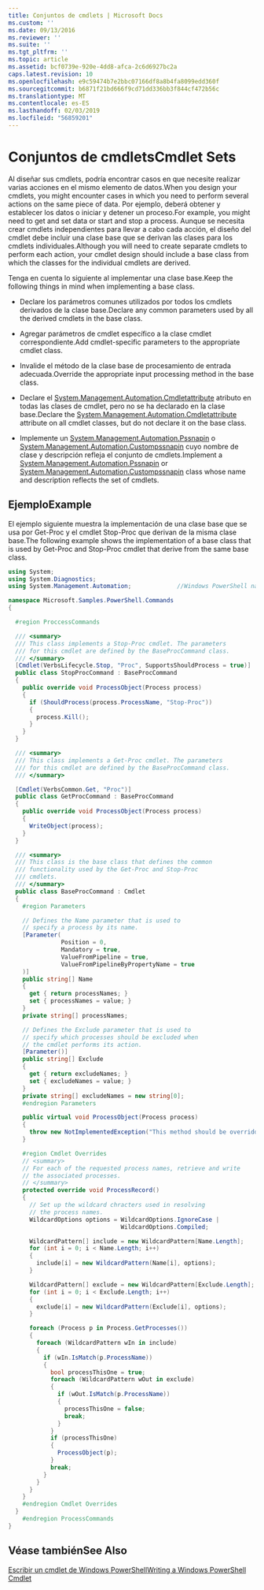 ```yaml
---
title: Conjuntos de cmdlets | Microsoft Docs
ms.custom: ''
ms.date: 09/13/2016
ms.reviewer: ''
ms.suite: ''
ms.tgt_pltfrm: ''
ms.topic: article
ms.assetid: bcf0739e-920e-4dd8-afca-2c6d6927bc2a
caps.latest.revision: 10
ms.openlocfilehash: e9c59474b7e2bbc07166df8a8b4fa8099edd360f
ms.sourcegitcommit: b6871f21bd666f9cd71dd336bb3f844cf472b56c
ms.translationtype: MT
ms.contentlocale: es-ES
ms.lasthandoff: 02/03/2019
ms.locfileid: "56859201"
---
```

# <a name="cmdlet-sets"></a><span data-ttu-id="90ab0-102">Conjuntos de cmdlets</span><span class="sxs-lookup"><span data-stu-id="90ab0-102">Cmdlet Sets</span></span>

<span data-ttu-id="90ab0-103">Al diseñar sus cmdlets, podría encontrar casos en que necesite realizar varias acciones en el mismo elemento de datos.</span><span class="sxs-lookup"><span data-stu-id="90ab0-103">When you design your cmdlets, you might encounter cases in which you need to perform several actions on the same piece of data.</span></span> <span data-ttu-id="90ab0-104">Por ejemplo, deberá obtener y establecer los datos o iniciar y detener un proceso.</span><span class="sxs-lookup"><span data-stu-id="90ab0-104">For example, you might need to get and set data or start and stop a process.</span></span> <span data-ttu-id="90ab0-105">Aunque se necesita crear cmdlets independientes para llevar a cabo cada acción, el diseño del cmdlet debe incluir una clase base que se derivan las clases para los cmdlets individuales.</span><span class="sxs-lookup"><span data-stu-id="90ab0-105">Although you will need to create separate cmdlets to perform each action, your cmdlet design should include a base class from which the classes for the individual cmdlets are derived.</span></span>

<span data-ttu-id="90ab0-106">Tenga en cuenta lo siguiente al implementar una clase base.</span><span class="sxs-lookup"><span data-stu-id="90ab0-106">Keep the following things in mind when implementing a base class.</span></span>

- <span data-ttu-id="90ab0-107">Declare los parámetros comunes utilizados por todos los cmdlets derivados de la clase base.</span><span class="sxs-lookup"><span data-stu-id="90ab0-107">Declare any common parameters used by all the derived cmdlets in the base class.</span></span>

- <span data-ttu-id="90ab0-108">Agregar parámetros de cmdlet específico a la clase cmdlet correspondiente.</span><span class="sxs-lookup"><span data-stu-id="90ab0-108">Add cmdlet-specific parameters to the appropriate cmdlet class.</span></span>

- <span data-ttu-id="90ab0-109">Invalide el método de la clase base de procesamiento de entrada adecuada.</span><span class="sxs-lookup"><span data-stu-id="90ab0-109">Override the appropriate input processing method in the base class.</span></span>

- <span data-ttu-id="90ab0-110">Declare el [System.Management.Automation.Cmdletattribute](/dotnet/api/System.Management.Automation.CmdletAttribute) atributo en todas las clases de cmdlet, pero no se ha declarado en la clase base.</span><span class="sxs-lookup"><span data-stu-id="90ab0-110">Declare the [System.Management.Automation.Cmdletattribute](/dotnet/api/System.Management.Automation.CmdletAttribute) attribute on all cmdlet classes, but do not declare it on the base class.</span></span>

- <span data-ttu-id="90ab0-111">Implemente un [System.Management.Automation.Pssnapin](/dotnet/api/System.Management.Automation.PSSnapIn) o [System.Management.Automation.Custompssnapin](/dotnet/api/System.Management.Automation.CustomPSSnapIn) cuyo nombre de clase y descripción refleja el conjunto de cmdlets.</span><span class="sxs-lookup"><span data-stu-id="90ab0-111">Implement a [System.Management.Automation.Pssnapin](/dotnet/api/System.Management.Automation.PSSnapIn) or [System.Management.Automation.Custompssnapin](/dotnet/api/System.Management.Automation.CustomPSSnapIn) class whose name and description reflects the set of cmdlets.</span></span>

## <a name="example"></a><span data-ttu-id="90ab0-112">Ejemplo</span><span class="sxs-lookup"><span data-stu-id="90ab0-112">Example</span></span>

<span data-ttu-id="90ab0-113">El ejemplo siguiente muestra la implementación de una clase base que se usa por Get-Proc y el cmdlet Stop-Proc que derivan de la misma clase base.</span><span class="sxs-lookup"><span data-stu-id="90ab0-113">The following example shows the implementation of a base class that is used by Get-Proc and Stop-Proc cmdlet that derive from the same base class.</span></span>

```csharp
using System;
using System.Diagnostics;
using System.Management.Automation;             //Windows PowerShell namespace.

namespace Microsoft.Samples.PowerShell.Commands
{

  #region ProccessCommands

  /// <summary>
  /// This class implements a Stop-Proc cmdlet. The parameters
  /// for this cmdlet are defined by the BaseProcCommand class.
  /// </summary>
  [Cmdlet(VerbsLifecycle.Stop, "Proc", SupportsShouldProcess = true)]
  public class StopProcCommand : BaseProcCommand
  {
    public override void ProcessObject(Process process)
    {
      if (ShouldProcess(process.ProcessName, "Stop-Proc"))
      {
        process.Kill();
      }
    }
  }

  /// <summary>
  /// This class implements a Get-Proc cmdlet. The parameters
  /// for this cmdlet are defined by the BaseProcCommand class.
  /// </summary>

  [Cmdlet(VerbsCommon.Get, "Proc")]
  public class GetProcCommand : BaseProcCommand
  {
    public override void ProcessObject(Process process)
    {
      WriteObject(process);
    }
  }

  /// <summary>
  /// This class is the base class that defines the common
  /// functionality used by the Get-Proc and Stop-Proc
  /// cmdlets.
  /// </summary>
  public class BaseProcCommand : Cmdlet
  {
    #region Parameters

    // Defines the Name parameter that is used to
    // specify a process by its name.
    [Parameter(
               Position = 0,
               Mandatory = true,
               ValueFromPipeline = true,
               ValueFromPipelineByPropertyName = true
    )]
    public string[] Name
    {
      get { return processNames; }
      set { processNames = value; }
    }
    private string[] processNames;

    // Defines the Exclude parameter that is used to
    // specify which processes should be excluded when
    // the cmdlet performs its action.
    [Parameter()]
    public string[] Exclude
    {
      get { return excludeNames; }
      set { excludeNames = value; }
    }
    private string[] excludeNames = new string[0];
    #endregion Parameters

    public virtual void ProcessObject(Process process)
    {
      throw new NotImplementedException("This method should be overridden.");
    }

    #region Cmdlet Overrides
    // <summary>
    // For each of the requested process names, retrieve and write
    // the associated processes.
    // </summary>
    protected override void ProcessRecord()
    {
      // Set up the wildcard chracters used in resolving
      // the process names.
      WildcardOptions options = WildcardOptions.IgnoreCase |
                                WildcardOptions.Compiled;

      WildcardPattern[] include = new WildcardPattern[Name.Length];
      for (int i = 0; i < Name.Length; i++)
      {
        include[i] = new WildcardPattern(Name[i], options);
      }

      WildcardPattern[] exclude = new WildcardPattern[Exclude.Length];
      for (int i = 0; i < Exclude.Length; i++)
      {
        exclude[i] = new WildcardPattern(Exclude[i], options);
      }

      foreach (Process p in Process.GetProcesses())
      {
        foreach (WildcardPattern wIn in include)
        {
          if (wIn.IsMatch(p.ProcessName))
          {
            bool processThisOne = true;
            foreach (WildcardPattern wOut in exclude)
            {
              if (wOut.IsMatch(p.ProcessName))
              {
                processThisOne = false;
                break;
              }
            }
            if (processThisOne)
            {
              ProcessObject(p);
            }
            break;
          }
        }
      }
    }
    #endregion Cmdlet Overrides
  }
    #endregion ProcessCommands
}
```

## <a name="see-also"></a><span data-ttu-id="90ab0-114">Véase también</span><span class="sxs-lookup"><span data-stu-id="90ab0-114">See Also</span></span>

[<span data-ttu-id="90ab0-115">Escribir un cmdlet de Windows PowerShell</span><span class="sxs-lookup"><span data-stu-id="90ab0-115">Writing a Windows PowerShell Cmdlet</span></span>](./writing-a-windows-powershell-cmdlet.md)
